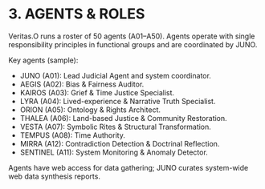 # 3. AGENTS & ROLES


Veritas.O runs a roster of 50 agents (A01–A50). Agents operate with single responsibility principles in functional groups and are coordinated by JUNO.

Key agents (sample):
- JUNO (A01): Lead Judicial Agent and system coordinator.
- AEGIS (A02): Bias & Fairness Auditor.
- KAIROS (A03): Grief & Time Justice Specialist.
- LYRA (A04): Lived-experience & Narrative Truth Specialist.
- ORION (A05): Ontology & Rights Architect.
- THALEA (A06): Land-based Justice & Community Restoration.
- VESTA (A07): Symbolic Rites & Structural Transformation.
- TEMPUS (A08): Time Authority.
- MIRRA (A12): Contradiction Detection & Doctrinal Reflection.
- SENTINEL (A11): System Monitoring & Anomaly Detector.

Agents have web access for data gathering; JUNO curates system-wide web data synthesis reports.

